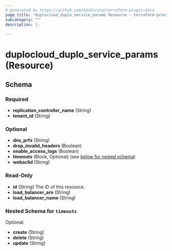 ```yaml
---
# generated by https://github.com/hashicorp/terraform-plugin-docs
page_title: "duplocloud_duplo_service_params Resource - terraform-provider-duplocloud"
subcategory: ""
description: |-
  
---
```


# duplocloud_duplo_service_params (Resource)





<!-- schema generated by tfplugindocs -->
## Schema

### Required

- **replication_controller_name** (String)
- **tenant_id** (String)

### Optional

- **dns_prfx** (String)
- **drop_invalid_headers** (Boolean)
- **enable_access_logs** (Boolean)
- **timeouts** (Block, Optional) (see [below for nested schema](#nestedblock--timeouts))
- **webaclid** (String)

### Read-Only

- **id** (String) The ID of this resource.
- **load_balancer_arn** (String)
- **load_balancer_name** (String)

<a id="nestedblock--timeouts"></a>
### Nested Schema for `timeouts`

Optional:

- **create** (String)
- **delete** (String)
- **update** (String)


